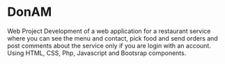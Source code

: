 # DonAM
Web Project
Development of a web application for a restaurant service where you can see the menu and contact, pick food and send orders and post comments about the service only if you are login with an account. Using HTML, CSS, Php, Javascript and Bootsrap components.
